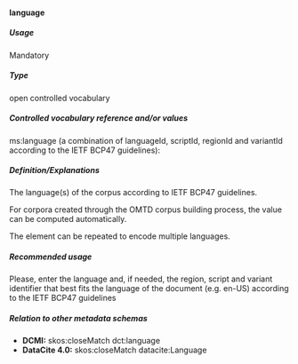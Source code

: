 #### language
##### Usage
Mandatory
##### Type
open controlled vocabulary
##### Controlled vocabulary reference and/or values
ms:language (a combination of languageId, scriptId, regionId and variantId according to the IETF BCP47 guidelines): 
##### Definition/Explanations
The language(s) of the corpus according to IETF BCP47 guidelines.

For corpora created through the OMTD corpus building process, the value can be computed automatically.

The element can be repeated to encode multiple languages.
##### Recommended usage
Please, enter the language and, if needed, the region, script and variant identifier that best fits the language of the document (e.g. en-US) according to the IETF BCP47 guidelines
##### Relation to other metadata schemas
* **DCMI:** skos:closeMatch dct:language
* **DataCite 4.0:** skos:closeMatch datacite:Language
